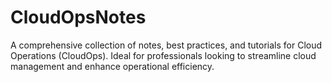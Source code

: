 # CloudOpsNotes
A comprehensive collection of notes, best practices, and tutorials for Cloud Operations (CloudOps). Ideal for professionals looking to streamline cloud management and enhance operational efficiency.
